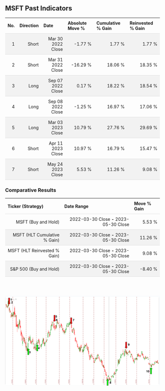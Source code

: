 
<style>
.hits {
            border-collapse: collapse;
            width: 100%;
        }
        .hits th, td {
            padding: 8px;
            border-bottom: 1px solid #ddd;
        }
        
        .hits td {text-align: right;}
        .hits th {text-align: left;}
        
        .hits tr:nth-child(even) {
            background-color: #f2f2f2;
        }
        
        .chartCol {
            width: 50%;
            float: left;
            padding: 20px;
        }  
</style>
    
<br>

## MSFT Past Indicators

<table class="hits">
    <tr>
        <th>No.</th>
        <th>Direction</th>
        <th>Date</th>
        <th>Absolute Move %</th>
        <th>Cumulative % Gain</th>
        <th>Reinvested % Gain</th>
      </tr>
    <tr>
        <td>1</td>
        <td>Short</td>
        <td>Mar 30 2022 Close</td>
        <td>-1.77 %</td>
        <td>1.77 %</td>
        <td>1.77 %</td>
    </tr>
    <tr>
        <td>2</td>
        <td>Short</td>
        <td>Mar 31 2022 Close</td>
        <td>-16.29 %</td>
        <td>18.06 %</td>
        <td>18.35 %</td>
    </tr>
    <tr>
        <td>3</td>
        <td>Long</td>
        <td>Sep 07 2022 Close</td>
        <td>0.17 %</td>
        <td>18.22 %</td>
        <td>18.54 %</td>
    </tr>
    <tr>
        <td>4</td>
        <td>Long</td>
        <td>Sep 08 2022 Close</td>
        <td>-1.25 %</td>
        <td>16.97 %</td>
        <td>17.06 %</td>
    </tr>
    <tr>
        <td>5</td>
        <td>Long</td>
        <td>Mar 03 2023 Close</td>
        <td>10.79 %</td>
        <td>27.76 %</td>
        <td>29.69 %</td>
    </tr>
    <tr>
        <td>6</td>
        <td>Short</td>
        <td>Apr 11 2023 Close</td>
        <td>10.97 %</td>
        <td>16.79 %</td>
        <td>15.47 %</td>
    </tr>
    <tr>
        <td>7</td>
        <td>Short</td>
        <td>May 24 2023 Close</td>
        <td>5.53 %</td>
        <td>11.26 %</td>
        <td>9.08 %</td>
    </tr>
    
</table>

### Comparative Results

<table class="hits">
    <thead>
        <th>Ticker (Strategy)</th>
        <th>Date Range</th>
        <th>Move % Gain</th>
    </thead>
    <tbody>
        <tr>
            <td>MSFT (Buy and Hold)</td>
            <td>2022-03-30 Close <b>-</b> 2023-05-30 Close</td>
            <td>5.53 %</td>
        </tr>
        <tr>
            <td>MSFT (HLT Cumulative % Gain)</td>
            <td>2022-03-30 Close <b>-</b> 2023-05-30 Close</td>
            <td>11.26 %</td>
        </tr>
        <tr>
            <td>MSFT (HLT Reinvested % Gain)</td>
            <td>2022-03-30 Close <b>-</b> 2023-05-30 Close</td>
            <td>9.08 %</td>
        </tr>
        <tr>
            <td>S&P 500 (Buy and Hold)</td>
            <td>2022-03-30 Close <b>-</b> 2023-05-30 Close</td>
            <td>-8.40 %</td>
        </tr>
    </tbody>
</table>
<br>
<br>

![Plot](charts/TSLAstatic.png)